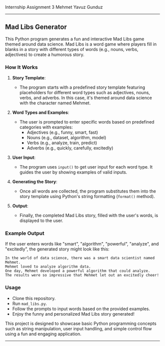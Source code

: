 Internship Assignment 3
Mehmet Yavuz Gunduz

---

## Mad Libs Generator

This Python program generates a fun and interactive Mad Libs game themed around data science. Mad Libs is a word game where players fill in blanks in a story with different types of words (e.g., nouns, verbs, adjectives) to create a humorous story.

### How It Works

1. **Story Template**: 
   - The program starts with a predefined story template featuring placeholders for different word types such as adjectives, nouns, verbs, and adverbs. In this case, it's themed around data science with the character named Mehmet.

2. **Word Types and Examples**: 
   - The user is prompted to enter specific words based on predefined categories with examples:
     - Adjectives (e.g., funny, smart, fast)
     - Nouns (e.g., dataset, algorithm, model)
     - Verbs (e.g., analyze, train, predict)
     - Adverbs (e.g., quickly, carefully, excitedly)

3. **User Input**:
   - The program uses `input()` to get user input for each word type. It guides the user by showing examples of valid inputs.

4. **Generating the Story**:
   - Once all words are collected, the program substitutes them into the story template using Python's string formatting (`format()` method).

5. **Output**:
   - Finally, the completed Mad Libs story, filled with the user's words, is displayed to the user.

### Example Output

If the user enters words like "smart", "algorithm", "powerful", "analyze", and "excitedly", the generated story might look like this:

```
In the world of data science, there was a smart data scientist named Mehmet. 
Mehmet loved to analyze algorithm data. 
One day, Mehmet developed a powerful algorithm that could analyze. 
The results were so impressive that Mehmet let out an excitedly cheer!
```

### Usage

- Clone this repository.
- Run `mad_libs.py`.
- Follow the prompts to input words based on the provided examples.
- Enjoy the funny and personalized Mad Libs story generated!

This project is designed to showcase basic Python programming concepts such as string manipulation, user input handling, and simple control flow using a fun and engaging application.

---
